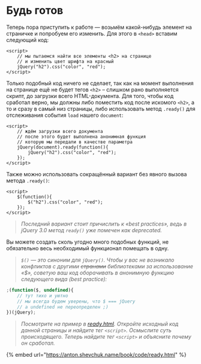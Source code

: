 # Будь готов

Теперь пора приступить к работе — возьмём какой-нибудь элемент на страничке и попробуем его изменить. Для этого в `<head>` вставим следующий код:

```markup
<script>
    // мы пытаемся найти все элементы <h2> на странице
    // и изменить цвет шрифта на красный
    jQuery("h2").css("color", "red");
</script>
```

Только подобный код ничего не сделает, так как на момент выполнения на странице ещё не будет тегов `<h2>` – слишком рано выполняется скрипт, до загрузки всего HTML-документа. Для того, чтобы код сработал верно, мы должны либо поместить код после искомого `<h2>`, а то и сразу в самый низ страницы, либо использовать метод `.ready()` для отслеживания события `load` нашего `document`:

```markup
<script>
    // ждём загрузки всего документа
    // после этого будет выполнена анонимная функция
    // которую мы передали в качестве параметра
    jQuery(document).ready(function(){
        jQuery("h2").css("color", "red");
    });
</script>
```

Также можно использовать сокращённый вариант без явного вызова метода `.ready()`:

```markup
<script>
    $(function(){
        $("h2").css("color", "red");
    });
</script>
```

> _Последний вариант стоит причислить к «best practices», ведь в jQuery 3.0 метод `ready()` уже помечен как deprecated._

Вы можете создать сколь угодно много подобных функций, не обязательно весь необходимый функционал помещать в одну.

> _`$()` — это синоним для `jQuery()`. Чтобы у вас не возникало конфликтов с другими _~~_странами_~~_ библиотеками за использование «$», советую ваш код оборачивать в анонимную функцию следующего вида (best practice):_

```javascript
;(function($, undefined){
    // тут тихо и уютно
    // мы всегда будем уверены, что $ === jQuery
    // a undefined не переопределен ;)
})(jQuery);
```

> _Посмотрите на пример в_ [_ready.html_](https://anton.shevchuk.name/book/code/ready.html)_. Откройте исходный код данной страницы и найдите тег `<script>`. Осмыслите суть происходящего. Теперь найдите тег `<script>` и объясните почему он сработал._

{% embed url="https://anton.shevchuk.name/book/code/ready.html" %}
